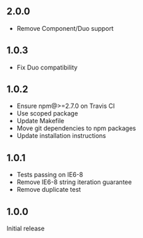 ## 2.0.0

- Remove Component/Duo support

## 1.0.3

- Fix Duo compatibility

## 1.0.2

- Ensure npm@>=2.7.0 on Travis CI
- Use scoped package
- Update Makefile
- Move git dependencies to npm packages
- Update installation instructions

## 1.0.1

- Tests passing on IE6-8
- Remove IE6-8 string iteration guarantee
- Remove duplicate test

## 1.0.0

Initial release

